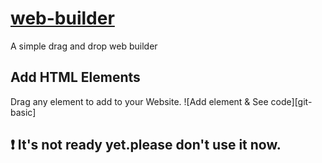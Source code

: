 # [web-builder](https://sadhinvr.github.io/web-builder/dist/index.html)
A simple drag and drop web builder

## Add HTML Elements
Drag any element to add to your Website.
![Add element & See code][git-basic]




## ❗ It's not ready yet.please don't use it now.


[gif-basic]: https://sadhinvr.github.io/web-builder/dist/assets/gitshot/basic.gif "add element & see code"
[img]: https://sadhinvr.github.io/web-builder/dist/assets/gitshot/code.png "Logo Title Text 2"

[code-html]: https://sadhinvr.github.io/web-builder/dist/assets/gitshot/code-html.png "HTML code preview"
[code-css]: https://sadhinvr.github.io/web-builder/dist/assets/gitshot/code-css.png "CSS code preview"
[code-js]: https://sadhinvr.github.io/web-builder/dist/assets/gitshot/code-js.png "Javascript code preview"

[elements]: https://sadhinvr.github.io/web-builder/dist/assets/gitshot/elements.png "elements panel"

[style]: https://sadhinvr.github.io/web-builder/dist/assets/gitshot/style.png "style panel"